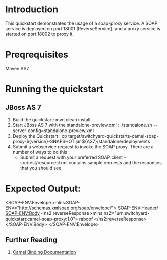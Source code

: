 Introduction
============
This quickstart demonstrates the usage of a soap-proxy service.   A SOAP
service is deployed on port 18001 (ReverseService), and a proxy service is
started on port 18002 to proxy it. 

Preqrequisites 
==============
Maven
AS7

Running the quickstart
======================

JBoss AS 7
----------
1. Build the quickstart:
    mvn clean install
2. Start JBoss AS 7 with the standalone-preview.xml :
    ./standalone.sh --server-config=standalone-preview.xml
3. Deploy the Quickstart :
    cp target/switchyard-quickstarts-camel-soap-proxy-${version}-SNAPSHOT.jar ${AS7}/standalone/deployments
4. Submit a webservice request to invoke the SOAP proxy.  There are a
   number of ways to do this :
      - Submit a request with your preferred SOAP client -
        src/test/resources/xml contains sample requests and the responses
        that you should see
 
Expected Output:
================
<SOAP-ENV:Envelope xmlns:SOAP-ENV="http://schemas.xmlsoap.org/soap/envelope/">
   <SOAP-ENV:Header/>
   <SOAP-ENV:Body>
      <ns2:reverseResponse xmlns:ns2="urn:switchyard-quickstart:camel-soap-proxy:1.0">
         <text>raboof</text>
      </ns2:reverseResponse>
   </SOAP-ENV:Body>
</SOAP-ENV:Envelope>

## Further Reading

1. [Camel Binding Documentation](https://docs.jboss.org/author/display/SWITCHYARD/Camel+Bindings)



